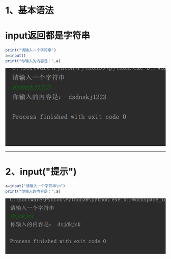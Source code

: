 # 1、基本语法

# input返回都是字符串

```javascript
print("请输入一个字符串")
a=input()
print("你输入的内容是：",a)
```



![](images/WEBRESOURCE01e5a35bd9650b878a49b6f90f86fd3b截图.png)



---

# 2、input("提示")

```javascript
a=input("请输入一个字符串\n")
print("你输入的内容是：",a)
```



![](images/WEBRESOURCE4049c12637ff5016a778ac66b5e1ff1d截图.png)

